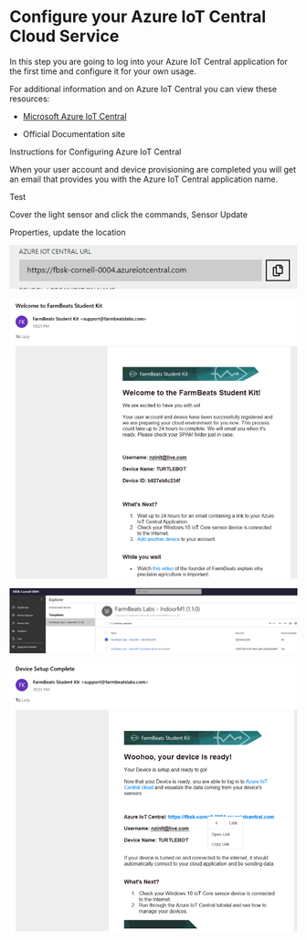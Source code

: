 Configure your Azure IoT Central Cloud Service
==============================================

In this step you are going to log into your Azure IoT Central application for
the first time and configure it for your own usage.

For additional information and on Azure IoT Central you can view these
resources:

-   [Microsoft Azure IoT
    Central](https://azure.microsoft.com/en-us/services/iot-central/)

-   Official Documentation site

Instructions for Configuring Azure IoT Central

When your user account and device provisioning are completed you will get an
email that provides you with the Azure IoT Central application name.

Test

Cover the light sensor and click the commands, Sensor Update

Properties, update the location

![](media/0abd40202127cfb7e774f4692529e1b3.png)

![](media/7590cccb86a701bb4f9a03c9d2156b6c.png)

![](media/73881cfcbbeab92bdd42038b893cd434.png)

![](media/365f8888ae6f9d00250aacfb06954211.png)
